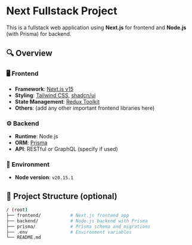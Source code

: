 # Next Fullstack Project

This is a fullstack web application using **Next.js** for frontend and **Node.js** (with Prisma) for backend.

## 🔍 Overview

### 🖥 Frontend
- **Framework**: [Next.js v15](https://nextjs.org/)
- **Styling**: [Tailwind CSS](https://tailwindcss.com/), [shadcn/ui](https://ui.shadcn.dev/)
- **State Management**: [Redux Toolkit](https://redux-toolkit.js.org/)
- **Others**: (add any other important frontend libraries here)

### ⚙️ Backend
- **Runtime**: Node.js
- **ORM**: [Prisma](https://www.prisma.io/)
- **API**: RESTful or GraphQL (specify if used)

### 🧰 Environment
- **Node version**: `v20.15.1`

## 📁 Project Structure (optional)
```bash
/ (root)
├── frontend/           # Next.js frontend app
├── backend/            # Node.js backend with Prisma
├── prisma/             # Prisma schema and migrations
├── .env                # Environment variables
└── README.md